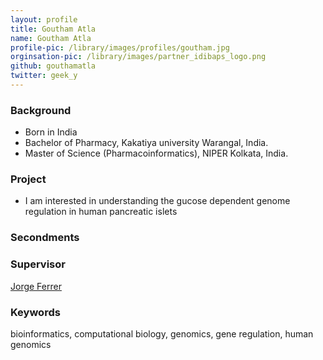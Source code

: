 ```yaml
---
layout: profile
title: Goutham Atla
name: Goutham Atla
profile-pic: /library/images/profiles/goutham.jpg
orginsation-pic: /library/images/partner_idibaps_logo.png
github: gouthamatla
twitter: geek_y
---
```

### Background
-   Born in India
-   Bachelor of Pharmacy, Kakatiya university Warangal, India.
-   Master of Science (Pharmacoinformatics), NIPER Kolkata, India.

### Project
-   I am interested in understanding the gucose dependent genome regulation in human pancreatic islets

### Secondments

### Supervisor
[Jorge Ferrer](http://www.idibaps.org/research/412/genomic-programming-of-beta-cells-and-diabetes)

### Keywords
bioinformatics, computational biology, genomics, gene regulation, human genomics
